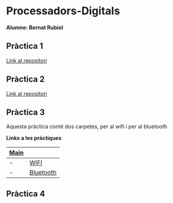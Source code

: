 # Processadors-Digitals

**Alumne: Bernat Rubiol**

## Pràctica 1

[Link al repositori](https://github.com/rubiolbernat/Practica_1_Blink)

## Pràctica 2

[Link al repositori](https://github.com/rubiolbernat/Practica_2_Interrupcions)

## Pràctica 3

Aquesta pràctica conté dos carpetes, per al wifi i per al bluetooth

**Links a les pràctiques**

|[Main](https://github.com/rubiolbernat/Practica_3)|   |
|---|---|
|- |[WIFI](https://github.com/rubiolbernat/Practica_3/tree/main/P3_WIFI)  | 
|- |[Bluetooth](https://github.com/rubiolbernat/Practica_3/tree/main/P3_Bluetooth)|

## Pràctica 4
